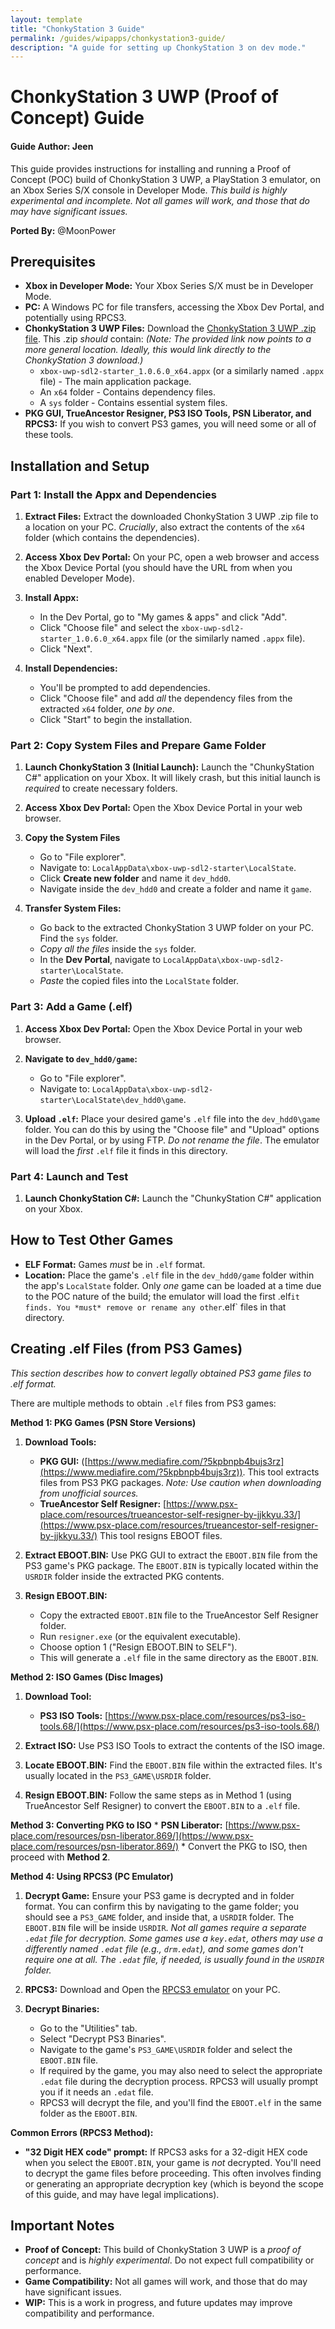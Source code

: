 ```yaml
---
layout: template
title: "ChonkyStation 3 Guide"
permalink: /guides/wipapps/chonkystation3-guide/
description: "A guide for setting up ChonkyStation 3 on dev mode."
---
```


# ChonkyStation 3 UWP (Proof of Concept) Guide
#### Guide Author: Jeen

This guide provides instructions for installing and running a Proof of Concept (POC) build of ChonkyStation 3 UWP, a PlayStation 3 emulator, on an Xbox Series S/X console in Developer Mode.  *This build is highly experimental and incomplete.  Not all games will work, and those that do may have significant issues.*

**Ported By:** @MoonPower

## Prerequisites

*   **Xbox in Developer Mode:** Your Xbox Series S/X must be in Developer Mode.
*   **PC:** A Windows PC for file transfers, accessing the Xbox Dev Portal, and potentially using RPCS3.
*   **ChonkyStation 3 UWP Files:** Download the [ChonkyStation 3 UWP .zip file](https://xbdev.store/#99).  This .zip *should* contain:  *(Note: The provided link now points to a more general location.  Ideally, this would link directly to the ChonkyStation 3 download.)*
    *   `xbox-uwp-sdl2-starter_1.0.6.0_x64.appx` (or a similarly named `.appx` file) - The main application package.
    *   An `x64` folder - Contains dependency files.
    *   A `sys` folder - Contains essential system files.
*  **PKG GUI, TrueAncestor Resigner, PS3 ISO Tools, PSN Liberator, and RPCS3:** If you wish to convert PS3 games, you will need some or all of these tools.

## Installation and Setup

### Part 1: Install the Appx and Dependencies

1.  **Extract Files:** Extract the downloaded ChonkyStation 3 UWP .zip file to a location on your PC.  *Crucially*, also extract the contents of the `x64` folder (which contains the dependencies).

2.  **Access Xbox Dev Portal:** On your PC, open a web browser and access the Xbox Device Portal (you should have the URL from when you enabled Developer Mode).

3.  **Install Appx:**
    *   In the Dev Portal, go to "My games & apps" and click "Add".
    *   Click "Choose file" and select the `xbox-uwp-sdl2-starter_1.0.6.0_x64.appx` file (or the similarly named `.appx` file).
    *   Click "Next".

4.  **Install Dependencies:**
    *   You'll be prompted to add dependencies.
    *   Click "Choose file" and add *all* the dependency files from the extracted `x64` folder, *one by one*.
    *   Click "Start" to begin the installation.

### Part 2: Copy System Files and Prepare Game Folder

1.  **Launch ChonkyStation 3 (Initial Launch):** Launch the "ChunkyStation C#" application on your Xbox. It will likely crash, but this initial launch is *required* to create necessary folders.

2. **Access Xbox Dev Portal:** Open the Xbox Device Portal in your web browser.
3. **Copy the System Files**
      *  Go to "File explorer".
     *   Navigate to: `LocalAppData\xbox-uwp-sdl2-starter\LocalState`.
     * Click **Create new folder** and name it `dev_hdd0`.
     * Navigate inside the `dev_hdd0` and create a folder and name it `game`.
4. **Transfer System Files:**
   *   Go back to the extracted ChonkyStation 3 UWP folder on your PC. Find the `sys` folder.
    *   *Copy all the files* inside the `sys` folder.
   * In the **Dev Portal**, navigate to `LocalAppData\xbox-uwp-sdl2-starter\LocalState`.
    *   *Paste* the copied files into the `LocalState` folder.

### Part 3: Add a Game (.elf)

1.  **Access Xbox Dev Portal:** Open the Xbox Device Portal in your web browser.

2.  **Navigate to `dev_hdd0/game`:**
     *   Go to "File explorer".
     *   Navigate to:  `LocalAppData\xbox-uwp-sdl2-starter\LocalState\dev_hdd0\game`.

3. **Upload `.elf`:** Place your desired game's `.elf` file into the `dev_hdd0\game` folder. You can do this by using the "Choose file" and "Upload" options in the Dev Portal, or by using FTP. *Do not rename the file*. The emulator will load the *first* `.elf` file it finds in this directory.

### Part 4: Launch and Test

1.  **Launch ChonkyStation C#:** Launch the "ChunkyStation C#" application on your Xbox.

## How to Test Other Games

*   **ELF Format:** Games *must* be in `.elf` format.
*   **Location:** Place the game's `.elf` file in the `dev_hdd0/game` folder within the app's `LocalState` folder.  Only *one* game can be loaded at a time due to the POC nature of the build; the emulator will load the first .elf` it finds. You *must* remove or rename any other `.elf` files in that directory.

## Creating .elf Files (from PS3 Games)

*This section describes how to convert legally obtained PS3 game files to .elf format.*

There are multiple methods to obtain `.elf` files from PS3 games:

**Method 1: PKG Games (PSN Store Versions)**

1.  **Download Tools:**
    *   **PKG GUI:** ([https://www.mediafire.com/?5kpbnpb4bujs3rz](https://www.mediafire.com/?5kpbnpb4bujs3rz)).  This tool extracts files from PS3 PKG packages. *Note: Use caution when downloading from unofficial sources.*
    *   **TrueAncestor Self Resigner:** [https://www.psx-place.com/resources/trueancestor-self-resigner-by-jjkkyu.33/](https://www.psx-place.com/resources/trueancestor-self-resigner-by-jjkkyu.33/) This tool resigns EBOOT files.

2.  **Extract EBOOT.BIN:** Use PKG GUI to extract the `EBOOT.BIN` file from the PS3 game's PKG package.  The `EBOOT.BIN` is typically located within the `USRDIR` folder inside the extracted PKG contents.

3.  **Resign EBOOT.BIN:**
    *   Copy the extracted `EBOOT.BIN` file to the TrueAncestor Self Resigner folder.
    *   Run `resigner.exe` (or the equivalent executable).
    *   Choose option 1 ("Resign EBOOT.BIN to SELF").
    *   This will generate a `.elf` file in the same directory as the `EBOOT.BIN`.

**Method 2: ISO Games (Disc Images)**

1.  **Download Tool:**
    *   **PS3 ISO Tools:** [https://www.psx-place.com/resources/ps3-iso-tools.68/](https://www.psx-place.com/resources/ps3-iso-tools.68/)

2.  **Extract ISO:** Use PS3 ISO Tools to extract the contents of the ISO image.

3.  **Locate EBOOT.BIN:**  Find the `EBOOT.BIN` file within the extracted files.  It's usually located in the `PS3_GAME\USRDIR` folder.

4.  **Resign EBOOT.BIN:** Follow the same steps as in Method 1 (using TrueAncestor Self Resigner) to convert the `EBOOT.BIN` to a `.elf` file.

**Method 3: Converting PKG to ISO**
    *   **PSN Liberator:** [https://www.psx-place.com/resources/psn-liberator.869/](https://www.psx-place.com/resources/psn-liberator.869/)
    * Convert the PKG to ISO, then proceed with **Method 2**.

**Method 4: Using RPCS3 (PC Emulator)**

1.  **Decrypt Game:** Ensure your PS3 game is decrypted and in folder format. You can confirm this by navigating to the game folder; you should see a `PS3_GAME` folder, and inside that, a `USRDIR` folder. The `EBOOT.BIN` file will be inside `USRDIR`.  *Not all games require a separate `.edat` file for decryption. Some games use a `key.edat`, others may use a differently named `.edat` file (e.g., `drm.edat`), and some games don't require one at all.  The `.edat` file, if needed, is usually found in the `USRDIR` folder.*

2.  **RPCS3:** Download and Open the [RPCS3 emulator](https://rpcs3.net/) on your PC.

3.  **Decrypt Binaries:**
    *   Go to the "Utilities" tab.
    *   Select "Decrypt PS3 Binaries".
    *   Navigate to the game's `PS3_GAME\USRDIR` folder and select the `EBOOT.BIN` file.
    *   If required by the game, you may also need to select the appropriate `.edat` file during the decryption process. RPCS3 will usually prompt you if it needs an `.edat` file.
    *   RPCS3 will decrypt the file, and you'll find the `EBOOT.elf` in the same folder as the `EBOOT.BIN`.

**Common Errors (RPCS3 Method):**

*   **"32 Digit HEX code" prompt:** If RPCS3 asks for a 32-digit HEX code when you select the `EBOOT.BIN`, your game is *not* decrypted. You'll need to decrypt the game files before proceeding.  This often involves finding or generating an appropriate decryption key (which is beyond the scope of this guide, and may have legal implications).

## Important Notes

*   **Proof of Concept:**  This build of ChonkyStation 3 UWP is a *proof of concept* and is *highly experimental*. Do not expect full compatibility or performance.
*   **Game Compatibility:** Not all games will work, and those that do may have significant issues.
*   **WIP:**  This is a work in progress, and future updates may improve compatibility and performance.
